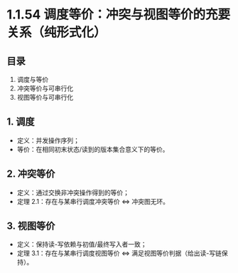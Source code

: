 # 1.1.54 调度等价：冲突与视图等价的充要关系（纯形式化）

## 目录

1. 调度与等价
2. 冲突等价与可串行化
3. 视图等价与可串行化

## 1. 调度

- 定义：并发操作序列；
- 等价：在相同初末状态/读到的版本集合意义下的等价。

## 2. 冲突等价

- 定义：通过交换非冲突操作得到的等价；
- 定理 2.1：存在与某串行调度冲突等价 ⇔ 冲突图无环。

## 3. 视图等价

- 定义：保持读-写依赖与初值/最终写入者一致；
- 定理 3.1：存在与某串行调度视图等价 ⇔ 满足视图等价判据（给出读-写链保持）。
